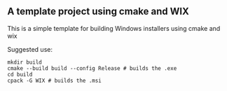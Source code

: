## A template project using cmake and WIX

This is a simple template for building Windows installers
using cmake and wix

Suggested use:
```
mkdir build
cmake --build build --config Release # builds the .exe
cd build
cpack -G WIX # builds the .msi
```
